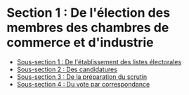 # Section 1  :   De l'élection des membres des chambres de commerce et d'industrie

- [Sous-section 1  :   De l'établissement des listes électorales](sous-section-1)
- [Sous-section 2  :   Des candidatures](sous-section-2)
- [Sous-section 3  :   De la préparation du scrutin](sous-section-3)
- [Sous-section 4  :   Du vote par correspondance](sous-section-4)
